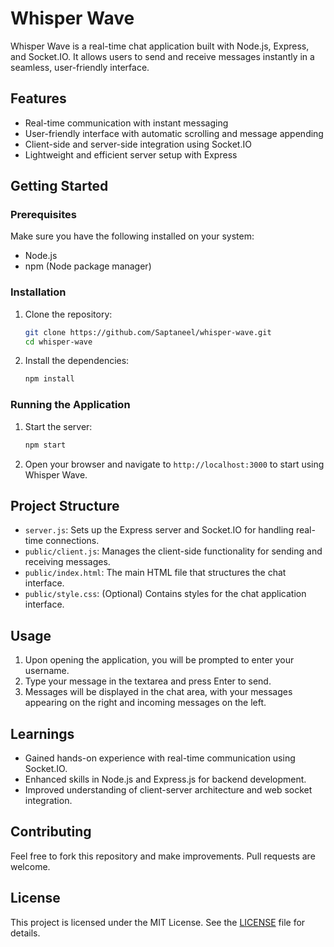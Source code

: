 # Whisper Wave

Whisper Wave is a real-time chat application built with Node.js, Express, and Socket.IO. It allows users to send and receive messages instantly in a seamless, user-friendly interface.

## Features

- Real-time communication with instant messaging
- User-friendly interface with automatic scrolling and message appending
- Client-side and server-side integration using Socket.IO
- Lightweight and efficient server setup with Express

## Getting Started

### Prerequisites

Make sure you have the following installed on your system:

- Node.js
- npm (Node package manager)

### Installation

1. Clone the repository:
    ```bash
    git clone https://github.com/Saptaneel/whisper-wave.git
    cd whisper-wave
    ```

2. Install the dependencies:
    ```bash
    npm install
    ```

### Running the Application

1. Start the server:
    ```bash
    npm start
    ```

2. Open your browser and navigate to `http://localhost:3000` to start using Whisper Wave.

## Project Structure

- `server.js`: Sets up the Express server and Socket.IO for handling real-time connections.
- `public/client.js`: Manages the client-side functionality for sending and receiving messages.
- `public/index.html`: The main HTML file that structures the chat interface.
- `public/style.css`: (Optional) Contains styles for the chat application interface.

## Usage

1. Upon opening the application, you will be prompted to enter your username.
2. Type your message in the textarea and press Enter to send.
3. Messages will be displayed in the chat area, with your messages appearing on the right and incoming messages on the left.

## Learnings

- Gained hands-on experience with real-time communication using Socket.IO.
- Enhanced skills in Node.js and Express.js for backend development.
- Improved understanding of client-server architecture and web socket integration.

## Contributing

Feel free to fork this repository and make improvements. Pull requests are welcome.

## License

This project is licensed under the MIT License. See the [LICENSE](LICENSE) file for details.
